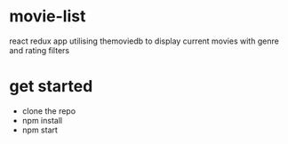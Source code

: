 # movie-list
react redux app utilising themoviedb to display current movies with genre and rating filters

# get started
- clone the repo
- npm install
- npm start
